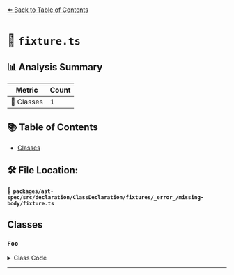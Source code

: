 [⬅️ Back to Table of Contents](../../../../../../../../index.md)

# 📄 `fixture.ts`

## 📊 Analysis Summary

| Metric | Count |
|--------|-------|
| 🧱 Classes | 1 |

## 📚 Table of Contents

- [Classes](#classes)

## 🛠️ File Location:
📂 **`packages/ast-spec/src/declaration/ClassDeclaration/fixtures/_error_/missing-body/fixture.ts`**

## Classes

### `Foo`

<details><summary>Class Code</summary>

```ts
class Foo
```
</details>


---